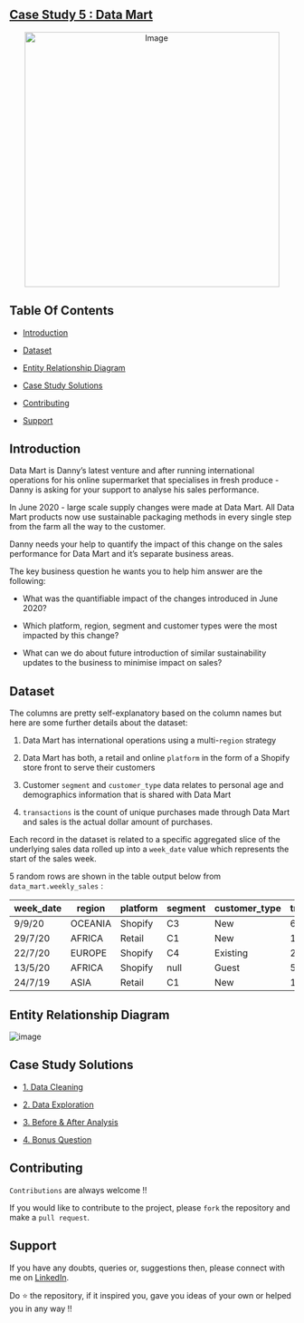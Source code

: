 ## [Case Study 5 : Data Mart](https://8weeksqlchallenge.com/case-study-5/)
<p align="center">
<img src="https://8weeksqlchallenge.com/images/case-study-designs/5.png" alt="Image" width="450" height="450">



## Table Of Contents
  - [Introduction](#introduction)

  - [Dataset](#dataset)
  - [Entity Relationship Diagram](#entity-relationship-diagram)
  - [Case Study Solutions](#case-study-solutions)
  - [Contributing](#contributing)
  - [Support](#support) 
  

## Introduction
Data Mart is Danny’s latest venture and after running international operations for his online supermarket that specialises in fresh produce - Danny is asking for your support to analyse his sales performance.

In June 2020 - large scale supply changes were made at Data Mart. All Data Mart products now use sustainable packaging methods in every single step from the farm all the way to the customer.

Danny needs your help to quantify the impact of this change on the sales performance for Data Mart and it’s separate business areas.

The key business question he wants you to help him answer are the following:


- What was the quantifiable impact of the changes introduced in June 2020?

- Which platform, region, segment and customer types were the most impacted by this change?

- What can we do about future introduction of similar sustainability updates to the business to minimise impact on sales?



## Dataset
The columns are pretty self-explanatory based on the column names but here are some further details about the dataset:


1. Data Mart has international operations using a multi-`region` strategy

2. Data Mart has both, a retail and online `platform` in the form of a Shopify store front to serve their customers

3. Customer `segment` and `customer_type` data relates to personal age and demographics information that is shared with Data Mart

4. `transactions` is the count of unique purchases made through Data Mart and sales is the actual dollar amount of purchases.

Each record in the dataset is related to a specific aggregated slice of the underlying sales data rolled up into a `week_date` value which represents the start of the sales week.

5 random rows are shown in the table output below from `data_mart.weekly_sales` : 


week_date |	region |	platform |	segment |	customer_type |	transactions |	sales |
|--|--|--|--|--|--|--|
9/9/20 |	OCEANIA |	Shopify |	C3 |	New |	610 |	110033.89 |
29/7/20 |	AFRICA |	Retail |	C1 |	New |	110692 | 	3053771.19 |
22/7/20 |	EUROPE |	Shopify |	C4 |	Existing |	24 |	8101.54 |
13/5/20 |	AFRICA |	Shopify |	null |	Guest |	5287 |	1003301.37 |
24/7/19 |	ASIA |	Retail |	C1 |	New |	127342 |	3151780.41 |


## Entity Relationship Diagram

![image](https://github.com/faizanxmulla/sql-portfolio/assets/71728480/eb182ea6-ba56-465d-b155-e786b252cd4a)




## Case Study Solutions
- [1. Data Cleaning](1.%20Data-Cleaning.md)

- [2. Data Exploration](2.%20Data-Exploration.md)

- [3. Before & After Analysis](3.%20Before-&-After-Analysis.md)

- [4. Bonus Question](4.%20Bonus-Question.md)



## Contributing
`Contributions` are always welcome !!

If you would like to contribute to the project, please `fork` the repository and make a `pull request`.


## Support

If you have any doubts, queries or, suggestions then, please connect with me on [LinkedIn](https://www.linkedin.com/in/faizanxmulla/).

Do ⭐ the repository, if it inspired you, gave you ideas of your own or helped you in any way !!
